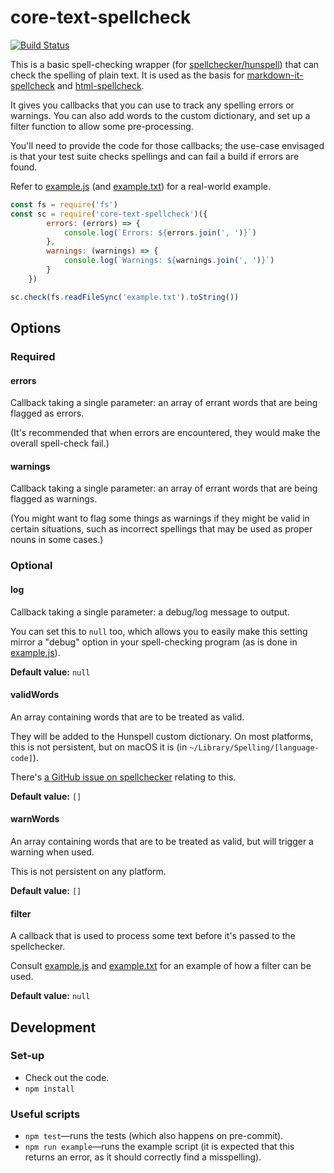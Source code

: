 core-text-spellcheck
====================

[![Build Status](https://travis-ci.org/matatk/core-text-spellcheck.svg?branch=master)](https://travis-ci.org/matatk/core-text-spellcheck)

This is a basic spell-checking wrapper (for [spellchecker/hunspell](https://github.com/atom/node-spellchecker)) that can check the spelling of plain text. It is used as the basis for [markdown-it-spellcheck](https://github.com/matatk/markdown-it-spellcheck) and [html-spellcheck](https://github.com/matatk/html-spellcheck).

It gives you callbacks that you can use to track any spelling errors or warnings. You can also add words to the custom dictionary, and set up a filter function to allow some pre-processing.

You'll need to provide the code for those callbacks; the use-case envisaged is that your test suite checks spellings and can fail a build if errors are found.

Refer to [example.js](example.js) (and [example.txt](example.txt)) for a real-world example.

```javascript
const fs = require('fs')
const sc = require('core-text-spellcheck')({
		errors: (errors) => {
			console.log(`Errors: ${errors.join(', ')}`)
		},
		warnings: (warnings) => {
			console.log(`Warnings: ${warnings.join(', ')}`)
		}
	})

sc.check(fs.readFileSync('example.txt').toString())
```

Options
-------

### Required

#### errors

Callback taking a single parameter: an array of errant words that are being flagged as errors.

(It's recommended that when errors are encountered, they would make the overall spell-check fail.)

#### warnings

Callback taking a single parameter: an array of errant words that are being flagged as warnings.

(You might want to flag some things as warnings if they might be valid in certain situations, such as incorrect spellings that may be used as proper nouns in some cases.)

### Optional

#### log

Callback taking a single parameter: a debug/log message to output.

You can set this to `null` too, which allows you to easily make this setting mirror a "debug" option in your spell-checking program (as is done in [example.js](example.js)).

**Default value:** `null`

#### validWords

An array containing words that are to be treated as valid.

They will be added to the Hunspell custom dictionary. On most platforms, this is not persistent, but on macOS it is (in `~/Library/Spelling/[language-code]`).

There's [a GitHub issue on spellchecker](https://github.com/atom/node-spellchecker/issues/22) relating to this.

**Default value:** `[]`

#### warnWords

An array containing words that are to be treated as valid, but will trigger a warning when used.

This is not persistent on any platform.

**Default value:** `[]`

#### filter

A callback that is used to process some text before it's passed to the spellchecker.

Consult [example.js](example.js) and [example.txt](example.txt) for an example of how a filter can be used.

**Default value:** `null`

Development
-----------

### Set-up

* Check out the code.
* `npm install`

### Useful scripts

* `npm test`&mdash;runs the tests (which also happens on pre-commit).
* `npm run example`&mdash;runs the example script (it is expected that this returns an error, as it should correctly find a misspelling).
